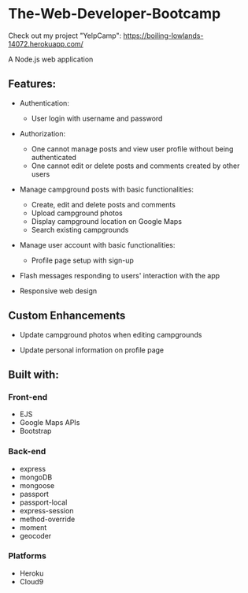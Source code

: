 # The-Web-Developer-Bootcamp

Check out my project "YelpCamp":
https://boiling-lowlands-14072.herokuapp.com/

A Node.js web application

## Features:
  - Authentication:
      - User login with username and password

  - Authorization:
    - One cannot manage posts and view user profile without being authenticated
    - One cannot edit or delete posts and comments created by other users

  - Manage campground posts with basic functionalities:
    - Create, edit and delete posts and comments
    - Upload campground photos
    - Display campground location on Google Maps
    - Search existing campgrounds

  - Manage user account with basic functionalities:
    - Profile page setup with sign-up

  - Flash messages responding to users' interaction with the app

  - Responsive web design
  
## Custom Enhancements

- Update campground photos when editing campgrounds

- Update personal information on profile page

## Built with:

### Front-end
- EJS
- Google Maps APIs
- Bootstrap

### Back-end
- express
- mongoDB
- mongoose
- passport
- passport-local
- express-session
- method-override
- moment
- geocoder

### Platforms
- Heroku
- Cloud9
      
